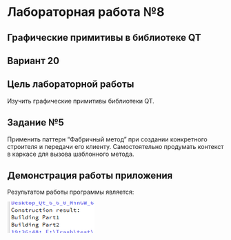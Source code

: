 # Лабораторная работа №8

## Графические примитивы в библиотеке QT

## Вариант 20

## Цель лабораторной работы

Изучить графические примитивы библиотеки QT.

## Задание №5


Применить паттерн “Фабричный метод” при создании конкретного строителя и передачи его клиенту. Самостоятельно продумать контекст в каркасе для вызова шаблонного метода.

## Демонстрация работы приложения

Результатом работы программы является:

![Alt text](img/image.png)

